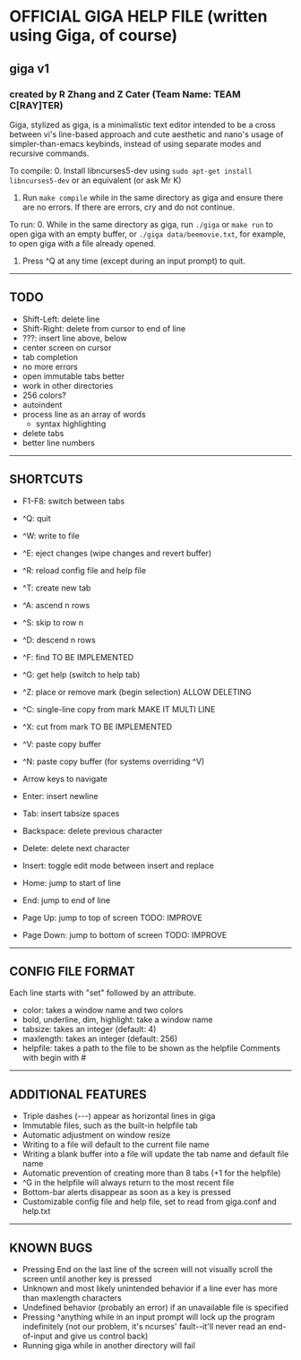 # OFFICIAL GIGA HELP FILE (written using Giga, of course)

## giga v1

### created by R Zhang and Z Cater (Team Name: TEAM C[RAY]TER)

Giga, stylized as giga, is a minimalistic text editor intended to be a cross between vi's line-based approach and cute aesthetic and nano's usage of simpler-than-emacs keybinds, instead of using separate modes and recursive commands.

To compile:
0. Install libncurses5-dev using `sudo apt-get install libncurses5-dev` or an equivalent (or ask Mr K)
1. Run `make compile` while in the same directory as giga and ensure there are no errors. If there are errors, cry and do not continue.

To run:
0. While in the same directory as giga, run `./giga` or `make run` to open giga with an empty buffer, or `./giga data/beemovie.txt`, for example, to open giga with a file already opened.
1. Press ^Q at any time (except during an input prompt) to quit.

---

## TODO

- Shift-Left: delete line
- Shift-Right: delete from cursor to end of line
- ???: insert line above, below
- center screen on cursor
- tab completion
- no more errors
- open immutable tabs better
- work in other directories
- 256 colors?
- autoindent
- process line as an array of words
  - syntax highlighting
- delete tabs
- better line numbers

---

## SHORTCUTS

- F1-F8: switch between tabs

- ^Q: quit
- ^W: write to file
- ^E: eject changes (wipe changes and revert buffer)
- ^R: reload config file and help file
- ^T: create new tab

- ^A: ascend n rows
- ^S: skip to row n
- ^D: descend n rows
- ^F: find TO BE IMPLEMENTED
- ^G: get help (switch to help tab)

- ^Z: place or remove mark (begin selection) ALLOW DELETING
- ^C: single-line copy from mark MAKE IT MULTI LINE
- ^X: cut from mark TO BE IMPLEMENTED
- ^V: paste copy buffer
- ^N: paste copy buffer (for systems overriding ^V)

- Arrow keys to navigate

- Enter:     insert newline
- Tab:       insert tabsize spaces
- Backspace: delete previous character

- Delete:    delete next character
- Insert:    toggle edit mode between insert and replace
- Home:      jump to start of line
- End:       jump to end of line
- Page Up:   jump to top of screen TODO: IMPROVE
- Page Down: jump to bottom of screen TODO: IMPROVE

---

## CONFIG FILE FORMAT

Each line starts with "set" followed by an attribute.
- color: takes a window name and two colors
- bold, underline, dim, highlight: take a window name
- tabsize: takes an integer (default: 4)
- maxlength: takes an integer (default: 256)
- helpfile: takes a path to the file to be shown as the helpfile
Comments with begin with #

---

## ADDITIONAL FEATURES

- Triple dashes (---) appear as horizontal lines in giga
- Immutable files, such as the built-in helpfile tab
- Automatic adjustment on window resize
- Writing to a file will default to the current file name
- Writing a blank buffer into a file will update the tab name and default file name
- Automatic prevention of creating more than 8 tabs (+1 for the helpfile)
- ^G in the helpfile will always return to the most recent file
- Bottom-bar alerts disappear as soon as a key is pressed
- Customizable config file and help file, set to read from giga.conf and help.txt

---

## KNOWN BUGS

- Pressing End on the last line of the screen will not visually scroll the screen until another key is pressed
- Unknown and most likely unintended behavior if a line ever has more than maxlength characters
- Undefined behavior (probably an error) if an unavailable file is specified
- Pressing ^anything while in an input prompt will lock up the program indefinitely (not our problem, it's ncurses' fault--it'll never read an end-of-input and give us control back)
- Running giga while in another directory will fail
